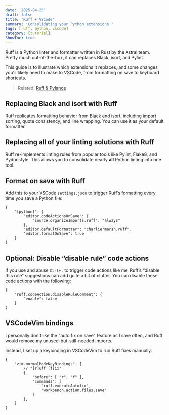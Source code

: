 ```yaml
---
date: '2025-04-25'
draft: false
title: 'Ruff + VSCode'
summary: 'Consolidating your Python extensions.'
tags: [ruff, python, vscode]
category: [tutorial]
ShowToc: true
---
```


Ruff is a Python linter and formatter written in Rust by the Astral team. Pretty much out-of-the-box, it can replaces Black, isort, and Pylint.

This guide is to illustrate which extensions it replaces, and some changes you'll likely need to make to VSCode, from formatting on save to keyboard shortcuts.

> Related: [Ruff & Pylance](../ruff-pylance)

## Replacing Black and isort with Ruff

Ruff replicates formatting behavior from Black and isort, including import sorting, quote consistency, and line wrapping. You can use it as your default formatter.

## Replacing all of your linting solutions with Ruff

Ruff re-implements linting rules from popular tools like Pylint, Flake8, and Pydocstyle. This allows you to consolidate nearly **all** Python linting into one tool.

## Format on save with Ruff

Add this to your VSCode `settings.json` to trigger Ruff’s formatting every time you save a Python file:

```jsonc
{
    "[python]": {
        "editor.codeActionsOnSave": {
            "source.organizeImports.ruff": "always"
        },
        "editor.defaultFormatter": "charliermarsh.ruff",
        "editor.formatOnSave": true
    }
}
```

## Optional: Disable “disable rule” code actions
If you use and abuse `Ctrl+.` to trigger code actions like me, Ruff’s “disable this rule” suggestions can add quite a bit of clutter. You can disable these code actions with the following:

```jsonc
{
    "ruff.codeAction.disableRuleComment": {
        "enable": false
    }
}
```

## VSCodeVim bindings

I personally don't like the "auto fix on save" feature as I save often, and Ruff would remove my unused-but-still-needed imports.

Instead, I set up a keybinding in VSCodeVim to run Ruff fixes manually.

``` jsonc
{
    "vim.normalModeKeyBindings": [
        // "[r]uff [f]ix"
        {
            "before": [ "r", "f" ],
            "commands": [
                "ruff.executeAutofix",
                "workbench.action.files.save"
            ]
        },
    ]
}
```

